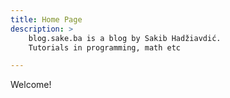 ```yaml
---
title: Home Page
description: >
    blog.sake.ba is a blog by Sakib Hadžiavdić.
    Tutorials in programming, math etc

---
```



Welcome!


